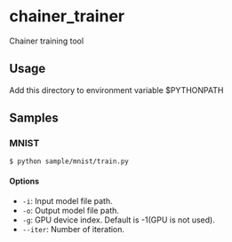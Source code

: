 # chainer_trainer

Chainer training tool

## Usage

Add this directory to environment variable $PYTHONPATH

## Samples

### MNIST

```
$ python sample/mnist/train.py
```

#### Options

* `-i`: Input model file path.
* `-o`: Output model file path.
* `-g`: GPU device index. Default is -1(GPU is not used).
* `--iter`: Number of iteration.
